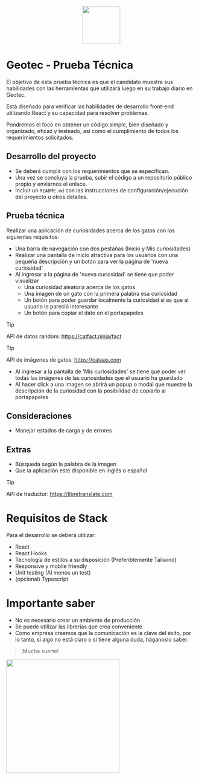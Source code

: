 <p align="center"><img width="100" src="https://github.com/MQInfer12/geotec-prueba-tecnica/assets/97072752/09242f4e-a8bd-45df-ac60-50ca5f7ab2ed" /></p>

# Geotec - Prueba Técnica

El objetivo de esta prueba técnica es que el candidato muestre sus habilidades con las herramientas que utilizará luego en su trabajo diario en Geotec. 

Está diseñado para verificar las habilidades de desarrollo front-end utilizando React y su capacidad para resolver problemas.

Pondremos el foco en obtener un código simple, bien diseñado y organizado, eficaz y testeado, así como el cumplimiento de todos los requerimientos solicitados.

## Desarrollo del proyecto
- Se deberá cumplir con los requerimientos que se especifican.
- Una vez se concluya la prueba, subir el código a un repositorio público propio y enviarnos el enlace.
- Incluir un `README.md` con las instrucciones de configuración/ejecución del proyecto u otros detalles.

## Prueba técnica

Realizar una aplicación de curiosidades acerca de los gatos con los siguientes requisitos:

- Una barra de navegación con dos pestañas (Inicio y Mis curiosidades)
- Realizar una pantalla de inicio atractiva para los usuarios con una pequeña descripción y un botón para ver la página de 'nueva curiosidad'
- Al ingresar a la página de 'nueva curiosidad' se tiene que poder visualizar
  - Una curiosidad aleatoria acerca de los gatos
  - Una imagen de un gato con la primera palabra esa curiosidad
  - Un botón para poder guardar localmente la curiosidad si es que al usuario le pareció interesante
  - Un botón para copiar el dato en el portapapeles
  
>[!TIP]
> API de datos random: https://catfact.ninja/fact

>[!TIP]
> API de imágenes de gatos: https://cataas.com

- Al ingresar a la pantalla de 'Mis curiosidades' se tiene que poder ver todas las imágenes de las curiosidades que el usuario ha guardado
- Al hacer click a una imagen se abrirá un popup o modal que muestre la descripción de la curiosidad con la posibilidad de copiarlo al portapapeles

## Consideraciones

- Manejar estados de carga y de errores

## Extras

- Búsqueda según la palabra de la imagen
- Que la aplicación esté disponible en inglés o español

>[!TIP]
> API de traductor: https://libretranslate.com

# Requisitos de Stack

Para el desarrollo se deberá utilizar:

- React
- React Hooks
- Tecnología de estilos a su disposición (Preferiblemente Tailwind)
- Responsive y mobile friendly
- Unit testing (Al menos un test)
- (opcional) Typescript

# Importante saber

- No es necesario crear un ambiente de producción
- Se puede utilizar las librerías que crea conveniente
- Como empresa creemos que la comunicación es la clave del éxito, por lo tanto, si algo no está claro o si tiene alguna duda, háganoslo saber.

> ¡Mucha suerte!

<img width="300" src="https://user-images.githubusercontent.com/5693916/30273942-84252588-96fb-11e7-9420-5516b92cb1f7.gif" />
